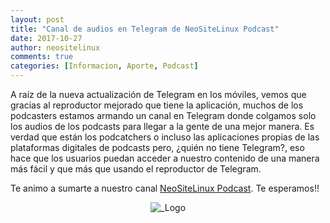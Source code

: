 ```yaml
---
layout: post
title: "Canal de audios en Telegram de NeoSiteLinux Podcast"
date: 2017-10-27
author: neositelinux
comments: true
categories: [Informacion, Aporte, Podcast]
---
```


A raíz de la nueva actualización de Telegram en los móviles, vemos que gracias al reproductor mejorado que tiene la aplicación, muchos de los podcasters estamos armando un canal en Telegram donde colgamos solo los audios de los podcasts para llegar a la gente de una mejor manera.
Es verdad que están los podcatchers o incluso las aplicaciones propias de las plataformas digitales de podcasts pero, ¿quién no tiene Telegram?, eso hace que los usuarios puedan acceder a nuestro contenido de una manera más fácil y que más que usando el reproductor de Telegram.

Te animo a sumarte a nuestro canal [NeoSiteLinux Podcast](https://t.me/neositelinuxpodcast). Te esperamos!!

<p align="center">
<img src="/images/nsl_audios.png" alt="_Logo">
</p>
